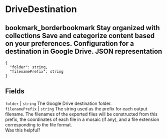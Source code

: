  
#  DriveDestination
bookmark_borderbookmark Stay organized with collections  Save and categorize content based on your preferences.
Configuration for a destination in Google Drive.
JSON representation  
---  
```
{
  "folder": string,
  "filenamePrefix": string
}
```
  
Fields  
---  
`folder` |  `string` The Google Drive destination folder.  
`filenamePrefix` |  `string` The string used as the prefix for each output filename. The filenames of the exported files will be constructed from this prefix, the coordinates of each file in a mosaic (if any), and a file extension corresponding to the file format.  
Was this helpful?
